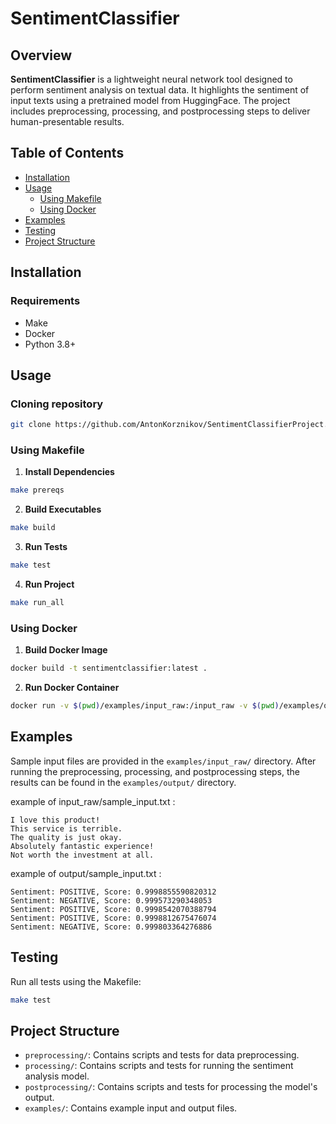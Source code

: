 # SentimentClassifier

## Overview

**SentimentClassifier** is a lightweight neural network tool designed to perform sentiment analysis on textual data. It highlights the sentiment of input texts using a pretrained model from HuggingFace. The project includes preprocessing, processing, and postprocessing steps to deliver human-presentable results.

## Table of Contents

- [Installation](#installation)
- [Usage](#usage)
  - [Using Makefile](#using-makefile)
  - [Using Docker](#using-docker)
- [Examples](#examples)
- [Testing](#testing)
- [Project Structure](#project-structure)

## Installation

### Requirements

- Make
- Docker
- Python 3.8+

## Usage

### Cloning repository

```bash
git clone https://github.com/AntonKorznikov/SentimentClassifierProject.git
```
### Using Makefile

1. **Install Dependencies**
```bash
make prereqs
```
2. **Build Executables**
```bash
make build
```

3. **Run Tests**
```bash
make test
```

4. **Run Project**
```bash
make run_all
```

### Using Docker

1. **Build Docker Image**
```bash
docker build -t sentimentclassifier:latest .
```

2. **Run Docker Container**
```bash
docker run -v $(pwd)/examples/input_raw:/input_raw -v $(pwd)/examples/output:/output sentimentclassifier:latest
```

## Examples

Sample input files are provided in the `examples/input_raw/` directory. After running the preprocessing, processing, and postprocessing steps, the results can be found in the `examples/output/` directory.

example of input_raw/sample_input.txt :
```
I love this product!
This service is terrible.
The quality is just okay.
Absolutely fantastic experience!
Not worth the investment at all.
```

example of output/sample_input.txt :
```
Sentiment: POSITIVE, Score: 0.9998855590820312
Sentiment: NEGATIVE, Score: 0.999573290348053
Sentiment: POSITIVE, Score: 0.9998542070388794
Sentiment: POSITIVE, Score: 0.9998812675476074
Sentiment: NEGATIVE, Score: 0.999803364276886
```

## Testing

Run all tests using the Makefile:
```bash
make test
```

## Project Structure

- `preprocessing/`: Contains scripts and tests for data preprocessing.
- `processing/`: Contains scripts and tests for running the sentiment analysis model.
- `postprocessing/`: Contains scripts and tests for processing the model's output.
- `examples/`: Contains example input and output files.
